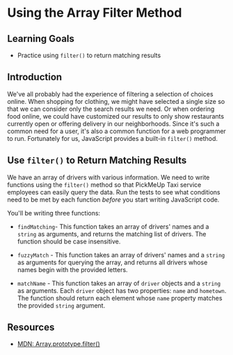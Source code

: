 # Using the Array Filter Method

## Learning Goals

* Practice using `filter()` to return matching results

## Introduction

We've all probably had the experience of filtering a selection of choices
online. When shopping for clothing, we might have selected a single size so that
we can consider only the search results we need. Or when ordering food online,
we could have customized our results to only show restaurants currently open or
offering delivery in our neighborhoods. Since it's such a common need for a
user, it's also a common function for a web programmer to run. Fortunately for
us, JavaScript provides a built-in `filter()` method.

## Use `filter()` to Return Matching Results

We have an array of drivers with various information. We need to write functions
using the `filter()` method so that PickMeUp Taxi service employees can easily
query the data. Run the tests to see what conditions need to be met by each
function _before_ you start writing JavaScript code.

You'll be writing three functions:

* `findMatching`- This function takes an array of drivers' names and a `string`
  as arguments, and returns the matching list of drivers. The function should be
  case insensitive.

* `fuzzyMatch` - This function takes an array of drivers' names and a `string`
  as arguments for querying the array, and returns all drivers whose names begin
  with the provided letters.

* `matchName` - This function takes an array of `driver` objects and a `string`
  as arguments. Each `driver` object has two properties: `name` and `hometown`.
  The function should return each element whose `name` property matches the
  provided `string` argument.

## Resources

* [MDN: Array.prototype.filter()](https://developer.mozilla.org/en-US/docs/Web/JavaScript/Reference/Global_Objects/Array/filter)
